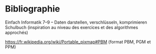 # Bibliographie
Einfach Informatik 7–9 – Daten darstellen, verschlüsseln, komprimieren
Schulbuch (inspiration au niveau des exercices et des algorithmes approchés)

https://fr.wikipedia.org/wiki/Portable_pixmap#PBM (format PBM, PGM et PPM)